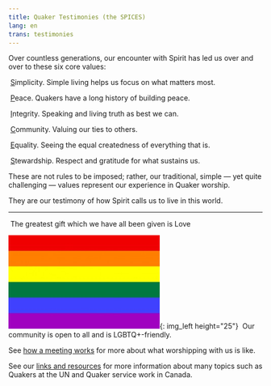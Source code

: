 ```yaml
---
title: Quaker Testimonies (the SPICES)
lang: en
trans: testimonies
---
```

Over countless generations, our encounter with Spirit has led us over and over to these six core values:

<i class="far fa-circle fa-fw fa-2x color-1-dark-text down_a_bit_more"></i> &nbsp;<u>S</u>implicity. Simple living helps us focus on what matters most.

<i class="fas fa-dove fa-fw fa-2x color-1-light-text down_a_bit_more"></i> &nbsp;<u>P</u>eace. Quakers have a long history of building peace. 

<i class="fas fa-handshake fa-fw fa-2x color-1-dark-text down_a_bit_more"></i> &nbsp;<u>I</u>ntegrity. Speaking and living truth as best we can.

<i class="fas fa-comments fa-fw fa-2x color-1-text down_a_bit_more"></i> &nbsp;<u>C</u>ommunity. Valuing our ties to others.

<i class="fab fa-creative-commons-nd fa-fw fa-2x color-1-light-text down_a_bit_more"></i> &nbsp;<u>E</u>quality. Seeing the equal createdness of everything that is.

<i class="fab fa-pagelines fa-fw fa-2x down_a_bit_more" style="color: darkgreen;"></i> &nbsp;<u>S</u>tewardship. Respect and gratitude for what sustains us.
<br>

These are not rules to be imposed; rather, our traditional, simple — yet quite challenging — values represent our experience in Quaker worship. 

They are our testimony of how Spirit calls us to live in this world.

*************

<i class="fas fa-heart fa-fw fa-2x down_a_bit_more" style="color: indianred"></i> &nbsp;The greatest gift which we have all been given is Love
  
![](/assets/images/Rainbow-Flag.jpg){: img_left height="25"} &nbsp;Our community is open to all and is LGBTQ+-friendly.

See [how a meeting works](/about.html) for more about what worshipping with us is like.

See our [links and resources](links_history.html) for more information about many topics such as Quakers at the UN and Quaker service work in Canada.
